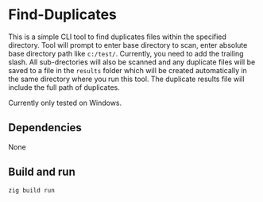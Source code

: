 # Find-Duplicates

This is a simple CLI tool to find duplicates files within the specified directory. Tool will prompt to enter base directory to scan, enter absolute base directory path like `c:/test/`. Currently, you need to add the trailing slash. All sub-drectories will also be scanned and any duplicate files will be saved to a file in the `results` folder which will be created automatically in the same directory where you run this tool. The duplicate results file will include the full path of duplicates.

Currently only tested on Windows.

## Dependencies

None

## Build and run

```
zig build run
```
